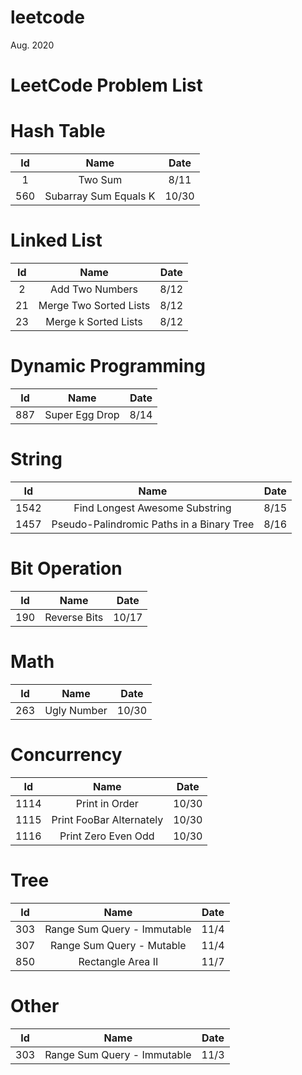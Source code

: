 # leetcode
Aug. 2020 

# LeetCode Problem List

# Hash Table

| Id | Name | Date |
|:---:| :------: | :----: |
| 1 | Two Sum | 8/11 |
| 560 | Subarray Sum Equals K | 10/30 |

# Linked List

| Id | Name | Date |
|:---:| :------: | :----: |
| 2 | Add Two Numbers | 8/12 |
| 21 | Merge Two Sorted Lists | 8/12 |
| 23 | Merge k Sorted Lists | 8/12 |

# Dynamic Programming

| Id | Name | Date |
|:---:| :------: | :----: |
| 887 | Super Egg Drop | 8/14 |

# String

| Id | Name | Date |
|:---:| :------: | :----: |
| 1542 | Find Longest Awesome Substring | 8/15 |
| 1457 | Pseudo-Palindromic Paths in a Binary Tree | 8/16 |

# Bit Operation

| Id | Name | Date |
|:---:| :------: | :----: |
| 190 | Reverse Bits | 10/17 |

# Math
| Id | Name | Date |
|:---:| :------: | :----: |
| 263 | Ugly Number | 10/30 |

# Concurrency
| Id | Name | Date |
|:---:| :------: | :----: |
| 1114 | Print in Order | 10/30 |
| 1115 | Print FooBar Alternately | 10/30 |
| 1116 | Print Zero Even Odd | 10/30 |

# Tree
| Id | Name | Date |
|:---:| :------: | :----: |
| 303 | Range Sum Query - Immutable | 11/4 |
| 307 | Range Sum Query - Mutable | 11/4 |
| 850 | Rectangle Area II | 11/7 |

# Other
| Id | Name | Date |
|:---:| :------: | :----: |
| 303 | Range Sum Query - Immutable| 11/3 |